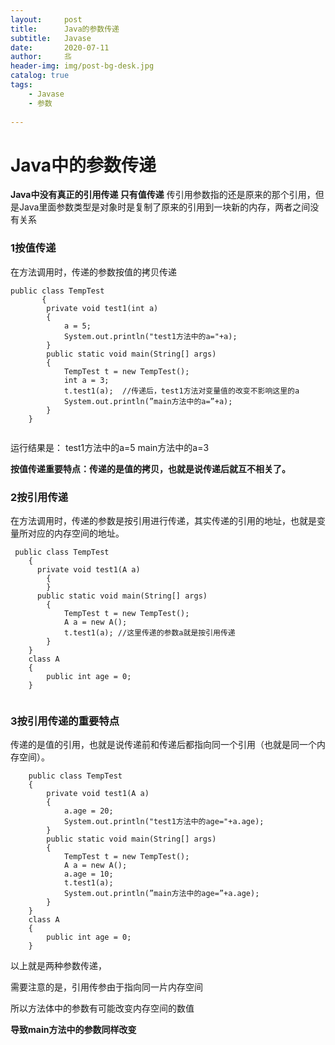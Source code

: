 ```yaml
---
layout:     post                   
title:      Java的参数传递              
subtitle:   Javase
date:       2020-07-11             
author:     丠                 
header-img: img/post-bg-desk.jpg    
catalog: true                       
tags:                             
    - Javase
    - 参数
    
---
```


# Java中的参数传递

**Java中没有真正的引用传递 只有值传递**
传引用参数指的还是原来的那个引用，但是Java里面参数类型是对象时是复制了原来的引用到一块新的内存，两者之间没有关系

### 1按值传递

在方法调用时，传递的参数按值的拷贝传递
```
public class TempTest 
       {
        private void test1(int a)
        {
            a = 5;
            System.out.println("test1方法中的a="+a);
        }
        public static void main(String[] args) 
        {
            TempTest t = new TempTest();
            int a = 3;
            t.test1(a);  //传递后，test1方法对变量值的改变不影响这里的a
            System.out.println(”main方法中的a=”+a);
        }
    }


```
运行结果是： 
test1方法中的a=5 
main方法中的a=3 

**按值传递重要特点：传递的是值的拷贝，也就是说传递后就互不相关了。**

### 2按引用传递

在方法调用时，传递的参数是按引用进行传递，其实传递的引用的地址，也就是变量所对应的内存空间的地址。

```
 public class TempTest 
    {
      private void test1(A a)
        {
        }
      public static void main(String[] args) 
        {
            TempTest t = new TempTest();
            A a = new A();
            t.test1(a); //这里传递的参数a就是按引用传递
        }
    }
    class A
    {
        public int age = 0;
    }


```

### 3按引用传递的重要特点
传递的是值的引用，也就是说传递前和传递后都指向同一个引用（也就是同一个内存空间）。

```
    public class TempTest 
    {
        private void test1(A a)
        {
            a.age = 20;
            System.out.println("test1方法中的age="+a.age);
        }
        public static void main(String[] args) 
        {
            TempTest t = new TempTest();
            A a = new A();
            a.age = 10;
            t.test1(a);
            System.out.println(”main方法中的age=”+a.age);
        }
    }
    class A
    {
        public int age = 0;
    }

```

以上就是两种参数传递，

需要注意的是，引用传参由于指向同一片内存空间

所以方法体中的参数有可能改变内存空间的数值

**导致main方法中的参数同样改变**






